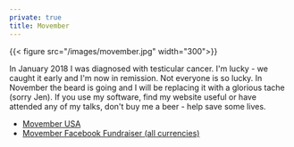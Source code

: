 ```yaml
---
private: true
title: Movember
---
```


{{< figure src="/images/movember.jpg" width="300">}}

In January 2018 I was diagnosed with testicular cancer. I'm lucky - we caught it early and I'm now in remission. Not everyone is so lucky. In November the beard is going and I will be replacing it with a glorious tache (sorry Jen). If you use my software, find my website useful or have attended any of my talks, don't buy me a beer - help save some lives.

- [Movember USA](https://mobro.co/grahamgilbert1985)
- [Movember Facebook Fundraiser (all currencies)](https://www.facebook.com/donate/612010537379668/)
